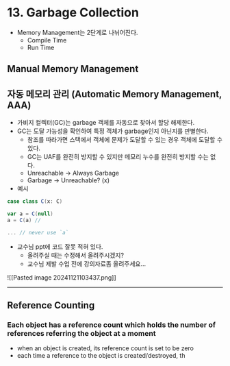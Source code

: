 # 13. Garbage Collection
- Memory Management는 2단계로 나뉘어진다.
	- Compile Time
	- Run Time

## Manual Memory Management

## 자동 메모리 관리 (Automatic Memory Management, AAA)
- 가비지 컬렉터(GC)는 garbage 객체를 자동으로 찾아서 할당 해제한다.
- GC는 도달 가능성을 확인하여 특정 객체가 garbage인지 아닌지를 판별한다.
	- 참조를 따라가면 스택에서 객체에 문제가 도달할 수 있는 경우 객체에 도달할 수 있다.
	- GC는 UAF를 완전히 방지할 수 있지만 메모리 누수를 완전히 방지할 수는 없다.
	- Unreachable -> Always Garbage
	- Garbage -> Unreachable? (x)
- 예시
```scala
case class C(x: C)

var a = C(null)
a = C(a) // 

... // never use `a`
```

- 교수님 ppt에 코드 잘못 적혀 있다.
	- 올려주실 때는 수정해서 올려주시겠지?
	- 교수님 제발 수업 전에 강의자료좀 올려주세요...

![[Pasted image 20241121103437.png]]

---
## Reference Counting
### Each object has a reference count which holds the number of references referring the object at a moment
- when an object is created, its reference count is set to be zero
- each time a reference to the object is created/destroyed, th


